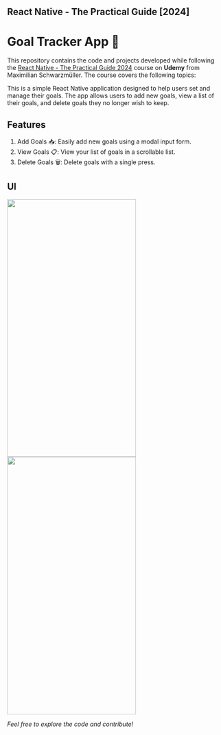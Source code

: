 ## React Native - The Practical Guide [2024]

# Goal Tracker App 🎯

This repository contains the code and projects developed while following the [React Native - The Practical Guide 2024](https://www.udemy.com/course/react-native-the-practical-guide/) course on **Udemy** from Maximilian Schwarzmüller. The course covers the following topics:

This is a simple React Native application designed to help users set and manage their goals. The app allows users to add new goals, view a list of their goals, and delete goals they no longer wish to keep.

## Features
1. Add Goals 📥: Easily add new goals using a modal input form.
2. View Goals 📋: View your list of goals in a scrollable list.
3. Delete Goals 🗑️: Delete goals with a single press.

## UI
<img src="https://github.com/user-attachments/assets/4325e7a2-9a96-4f6e-877f-85376c36971e" width="300" height="600" />
<img src="https://github.com/user-attachments/assets/eb747dad-0d22-44bc-af20-cc44b240c26f" width="300" height="600" />



_Feel free to explore the code and contribute!_
